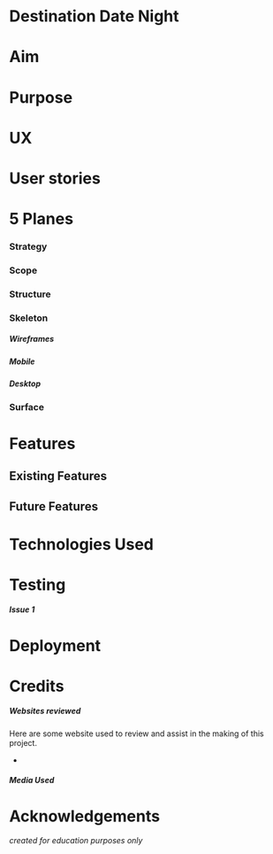 <img src="" style="margin: 0;">

# Destination Date Night 

# Aim

# Purpose

# UX

# User stories

# 5 Planes

### Strategy

### Scope 

### Structure

### Skeleton

##### Wireframes

##### Mobile

##### Desktop

### Surface 

# Features 

## Existing Features

## Future Features

# Technologies Used 

# Testing

##### Issue 1

# Deployment

# Credits

##### Websites reviewed

Here are some website used to review and assist in the making of this project.

*

##### Media Used 

# Acknowledgements

*created for education purposes only*



